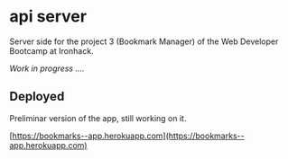 # api server
Server side for the project 3 (Bookmark Manager) of the Web Developer Bootcamp at Ironhack.

_Work in progress ...._

## Deployed

Preliminar version of the app, still working on it.

[https://bookmarks--app.herokuapp.com](https://bookmarks--app.herokuapp.com)
